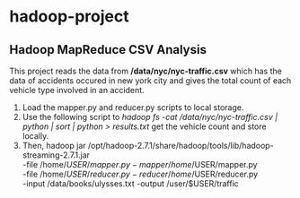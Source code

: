 # hadoop-project

## Hadoop MapReduce CSV Analysis

This project reads the data from __/data/nyc/nyc-traffic.csv__ which has the data of accidents occured in new york city and gives the total count of each vehicle type involved in an accident.

1. Load the mapper.py and reducer.py scripts to local storage.
2. Use the following script to _hadoop fs -cat /data/nyc/nyc-traffic.csv | python <location of mapper.py> | sort | python <location of reducer.py> > results.txt_ get the vehicle count and store locally.
3. Then, hadoop jar /opt/hadoop-2.7.1/share/hadoop/tools/lib/hadoop-streaming-2.7.1.jar \
-file /home/$USER/mapper.py    -mapper /home/$USER/mapper.py \
-file /home/$USER/reducer.py   -reducer /home/$USER/reducer.py \
-input /data/books/ulysses.txt  -output /user/$USER/traffic

